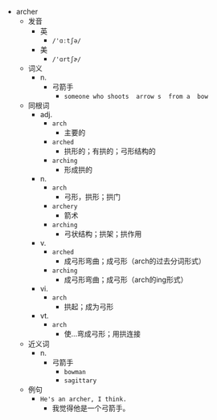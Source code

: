 - archer
  - 发音
    - 英
      - `/'ɑːtʃə/`
    - 美
      - `/'ɑrtʃɚ/`
  - 词义
    - n.
      - 弓箭手
        - `someone who shoots  arrow s  from a  bow `
  - 同根词
    - adj.
      - `arch`
        - 主要的
      - `arched`
        - 拱形的；有拱的；弓形结构的
      - `arching`
        - 形成拱的
    - n.
      - `arch`
        - 弓形，拱形；拱门
      - `archery`
        - 箭术
      - `arching`
        - 弓状结构；拱架；拱作用
    - v.
      - `arched`
        - 成弓形弯曲；成弓形（arch的过去分词形式）
      - `arching`
        - 成弓形弯曲；成弓形（arch的ing形式）
    - vi.
      - `arch`
        - 拱起；成为弓形
    - vt.
      - `arch`
        - 使…弯成弓形；用拱连接
  - 近义词
    - n.
      - 弓箭手
        - `bowman`
        - `sagittary`
  - 例句
    - `He's an archer, I think.`
      - 我觉得他是一个弓箭手。

